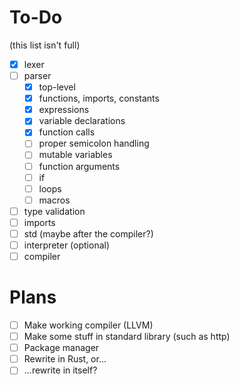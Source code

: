 # To-Do

(this list isn't full)

- [x] lexer
- [ ] parser
  * [x] top-level
  * [x] functions, imports, constants
  * [x] expressions
  * [x] variable declarations
  * [x] function calls
  * [ ] proper semicolon handling
  * [ ] mutable variables
  * [ ] function arguments
  * [ ] if
  * [ ] loops
  * [ ] macros
- [ ] type validation
- [ ] imports
- [ ] std (maybe after the compiler?)
- [ ] interpreter (optional)
- [ ] compiler

# Plans

- [ ] Make working compiler (LLVM)
- [ ] Make some stuff in standard library (such as http)
- [ ] Package manager
- [ ] Rewrite in Rust, or...
- [ ] ...rewrite in itself?